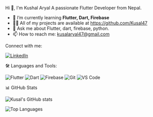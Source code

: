 Hi 👋, I'm Kushal Aryal 
A passionate Flutter Developer from Nepal.

- 🌱 I’m currently learning **Flutter, Dart, Firebase**
- 👨‍💻 All of my projects are available at https://github.com/Kusal47
- 💬 Ask me about Flutter, dart, firebase, python.
- 📫 How to reach me: kusalaryal47@gmail.com

Connect with me:

[![LinkedIn](https://img.shields.io/badge/-LinkedIn-%230077B5.svg?logo=linkedin&logoColor=white)](linkedin.com/in/kusal-aryal-9639a6299)

🛠️ Languages and Tools:

![Flutter](https://img.shields.io/badge/Flutter-02569B?logo=flutter&logoColor=white)
![Dart](https://img.shields.io/badge/Dart-0175C2?logo=dart&logoColor=white)
![Firebase](https://img.shields.io/badge/Firebase-FFCA28?logo=firebase&logoColor=black)
![Git](https://img.shields.io/badge/Git-F05032?logo=git&logoColor=white)
![VS Code](https://img.shields.io/badge/VS%20Code-0078d7.svg?logo=visual-studio-code&logoColor=white)



📊 GitHub Stats

![Kusal's GitHub stats](https://github-readme-stats.vercel.app/api?username=Kusal47&show_icons=true&theme=tokyonight)

![Top Languages](https://github-readme-stats.vercel.app/api/top-langs/?username=Kusal47&layout=compact&theme=tokyonight)
